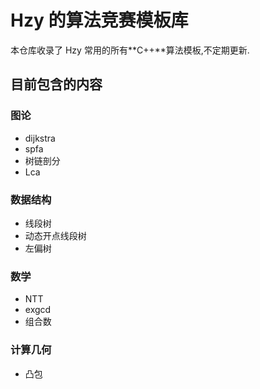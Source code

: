 # Hzy 的算法竞赛模板库

本仓库收录了 Hzy 常用的所有**C++**算法模板,不定期更新.

## 目前包含的内容

### 图论
+ dijkstra
+ spfa
+ 树链剖分
+ Lca

### 数据结构

+ 线段树
+ 动态开点线段树
+ 左偏树

### 数学

+ NTT
+ exgcd
+ 组合数

### 计算几何

+ 凸包